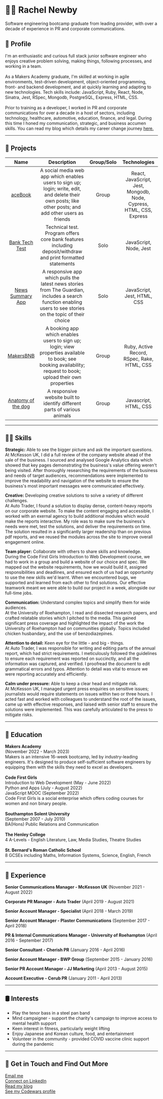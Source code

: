 # :woman_technologist: Rachel Newby

Software engineering bootcamp graduate from leading provider, with over a decade of experience in PR and corporate communications. 

## :bust_in_silhouette: Profile

I'm an enthusiastic and curious full stack junior software engineer who enjoys creative problem solving, making things, following processes, and working in a team. <br>
<br>
As a Makers Academy graduate, I'm skilled at working in agile environments, test-driven development, object-oriented programming, front- and backend development, and at quickly learning and adapting to new technologies. Tech skills include: JavaScript, Ruby, React, Node, Sinatra, Jest, RSpec, Mongodb, PostgreSQL, Express, HTML, CSS. <br>
<br>
Prior to training as a developer, I worked in PR and corporate communications for over a decade in a host of sectors, including technology, healthcare, automotive, education, finance, and legal. During this time I honed my communication, strategic, and business accumen skills. You can read my blog which details my career change journey [here.](https://medium.com/@rachelnewby/im-becoming-a-software-engineer-here-s-why-cdf9c4475d28)

---------------------------------------------
## :roller_coaster: Projects

| Name                 | Description                                                               |Group/Solo           | Technologies        |
|:--------------------:|:-------------------------------------------------------------------------:|:-------------------:|:-------------------:|
|[aceBook](https://github.com/rachelnewby/acebook-mern-fire) | A social media web app which enables users to sign up; login; write, edit, and delete their own posts; like other posts; and add other users as friends | Group | React, JavaScript, Jest, Mongodb, Node, Cypress, HTML, CSS, Express |
|[Bank Tech Test](https://github.com/rachelnewby/bank-tech-test)| Technical test. Program offers core bank features including deposit/withdraw and print formatted statements | Solo | JavaScript, Node, Jest |
|[News Summary App](https://github.com/rachelnewby/news-summary-challenge) | A responsive app which pulls the latest news stories from The Guardian, includes a search function enabling users to see stories on the topic of their choice | Solo | JavaScript, Jest, HTML, CSS |
|[MakersBNB](https://github.com/rachelnewby/makers-bnb) | A booking app which enables users to sign up; login; view properties available to book; see booking availability; request to book; upload their own properties | Group | Ruby, Active Record, RSpec, Rake, HTML, CSS |
|[Anatomy of the dog](https://github.com/rachelnewby/cfg-anatomy-of-the-dog-project.git)| A responsive website built to identify different parts of various animals | Group | Javascript, HTML, CSS          |

--------------------------------------------
## :woman_cartwheeling: Skills

**Strategic:** Able to see the bigger picture and ask the important questions.<br>
At McKesson UK, I did a full review of the company website ahead of the sale of the business. I sourced and analysed Google Analytics data which showed that key pages demonstrating the business's value offering weren't being visited. After thoroughly researching the requirements of the business and needs of target audiences, recommendations were implemented to improve the readability and navigation of the website to ensure the business's most important messages were communicated effectively. 

**Creative:** Developing creative solutions to solve a variety of different challenges.<br>
At Auto Trader, I found a solution to display dense, content-heavy reports on our corporate website. To make the content engaging and accessible, I worked with an exernal agency to build additional modules which would make the reports interactive. My role was to make sure the business's needs were met, test the solutions, and deliver the requirements on time. The solution resulted in a significantly larger readership than on previous pdf reports, and we reused the modules across the site to improve overall engagement online. 

**Team player:** Collaborate with others to share skills and knowledge.<br>
During the Code First Girls Introduction to Web Development course, we had to work in a group and build a website of our choice and spec. We mapped out the website requirements, how we would build it, assigned responsibilities and deadlines, and ensured each of us had an opportunity to use the new skills we'd learnt. When we encountered bugs, we supported and learned from each other to find solutions. Our effective teamwork meant we were able to build our project in a week, alongside our full-time jobs. 

**Communication:** Understand complex topics and simplify them for wide audiences.<br> 
At the University of Roehampton, I read and dissected research papers, and crafted relatable stories which I pitched to the media. This gained significant press coverage and highlighted the impact of the work the University of Roehampton had on communities globally. Topics included chicken husbandary, and the use of benzodiazepines. 

**Attention to detail:** Keen eye for the little - and big - things.<br>
At Auto Trader, I was responsible for writing and editing parts of the annual report, which had strict requirements. I meticulously followed the guidelines to ensure each requirement was reported on succinctly, and all the information was captured, and verified. I proofread the document to edit grammatical errors and typos. Attention to detail was vital to ensure we were reporting accurately and efficiently. 

**Calm under pressure:** Able to keep a clear head and mitigate risk.<br>
At McKesson UK, I managed urgent press enquiries on sensitive issues; journalists would require statements on issues within two or three hours. I acted fast and worked with colleagues to understand the root of the issues, came up with effective responses, and liaised with senior staff to ensure the solutions were implemented. This was carefully articulated to the press to mitigate risks. 


--------------------------------------------
## :briefcase: Education

**Makers Academy** <br>
(November 2022 - March 2023)<br>
Makers is an intensive 16-week bootcamp, led by industry-leading engineers. It's designed to produce self-sufficient software engineers by equipping them with the skills they need to excel as developers. 
<br>
<br>
**Code First Girls** <br>
Introduction to Web Development (May - June 2022)<br>
Python and Apps (July - August 2022)<br>
JavaScript MOOC (September 2022)<br>
Code First Girls is a social enterprise which offers coding courses for women and non binary people. 
<br>
<br>
**Southampton Solent University**<br>
(September 2007 - July 2010)<br>
BA(Hons) Public Relations and Communication 
<br>
<br>
**The Henley College**<br>
4 A-Levels - English Literature, Law, Media Studies, Theatre Studies
<br>
<br>
**St. Bernard's Roman Catholic School**<br>
8 GCSEs including Maths, Information Systems, Science, English, French

--------------------------------------------
## :office: Experience

**Senior Communications Manager - McKesson UK**
(November 2021 - August 2022)

**Corporate PR Manager - Auto Trader**
(April 2019 - August 2021)

**Senior Account Manager - Specialist**
(April 2018 - March 2019)

**Senior Account Manager - Plaster Communications**
(September 2017 - April 2018)

**PR & Internal Communications Manager - University of Roehampton**
(April 2016 - September 2017)

**Senior Consultant - Cherish PR**
(January 2016 - April 2016)

**Senior Account Manager - BWP Group**
(September 2015 - January 2016)

**Senior PR Account Manager - JJ Marketing**
(April 2013 - August 2015)

**Account Executive - Cerub PR**
(January 2011 - April 2013)

--------------------------------------------
## :oil_drum: Interests

* Play the tenor bass in a steel pan band
* Mind campaigner - support the charity's campaign to improve access to mental health support
* Keen interest in fitness, particularly weight lifting
* Enjoy Japanese and Korean culture, food, and entertainment
* Volunteer in the community - provided COVID vaccine clinic support during the pandemic 

--------------------------------------------
## :card_index: Get in Touch and Find Out More

[Email me](mailto:rachelcnewby@gmail.com) <br>
[Connect on LinkedIn](https://www.linkedin.com/in/rachel-newby-uk/) <br>
[Read my blog](https://medium.com/@rachelnewby) <br>
[See my Codewars profile](https://www.codewars.com/users/Rachelnewby)
